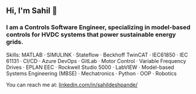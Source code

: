 ## Hi, I'm Sahil 👋
### I am a Controls Software Engineer, specializing in model-based controls for HVDC systems that power sustainable energy grids. 

Skills: MATLAB · SIMULINK · Stateflow · Beckhoff TwinCAT · IEC61850 · IEC 61131 · CI/CD · Azure DevOps · GitLab · Motor Control · Variable Frequency Drives · EPLAN EEC · Rockwell Studio 5000 · LabVIEW · 
Model-based Systems Engineering (MBSE) · Mechatronics · Python · OOP · Robotics

You can reach me at: [linkedin.com/in/sahildeshpande/](https://www.linkedin.com/in/sahildeshpande/) 



